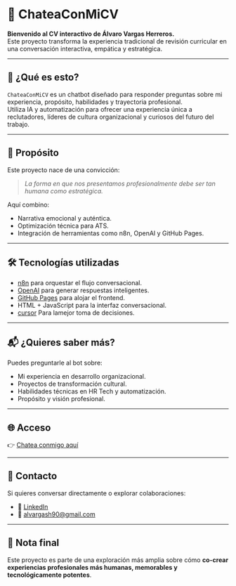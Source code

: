# 🤖 ChateaConMiCV

**Bienvenido al CV interactivo de Álvaro Vargas Herreros.**  
Este proyecto transforma la experiencia tradicional de revisión curricular en una conversación interactiva, empática y estratégica.

---

## 🚀 ¿Qué es esto?

`ChateaConMiCV` es un chatbot diseñado para responder preguntas sobre mi experiencia, propósito, habilidades y trayectoria profesional.  
Utiliza IA y automatización para ofrecer una experiencia única a reclutadores, líderes de cultura organizacional y curiosos del futuro del trabajo.

---

## 🎯 Propósito

Este proyecto nace de una convicción:  
> *La forma en que nos presentamos profesionalmente debe ser tan humana como estratégica.*

Aquí combino:
- Narrativa emocional y auténtica.
- Optimización técnica para ATS.
- Integración de herramientas como n8n, OpenAI y GitHub Pages.

---

## 🛠️ Tecnologías utilizadas

- [n8n](https://n8n.io/) para orquestar el flujo conversacional.
- [OpenAI](https://openai.com/) para generar respuestas inteligentes.
- [GitHub Pages](https://pages.github.com/) para alojar el frontend.
- HTML + JavaScript para la interfaz conversacional.
- [cursor](https://cursor.com) Para lamejor toma de decisiones.

---

## 📬 ¿Quieres saber más?

Puedes preguntarle al bot sobre:
- Mi experiencia en desarrollo organizacional.
- Proyectos de transformación cultural.
- Habilidades técnicas en HR Tech y automatización.
- Propósito y visión profesional.

---

## 🌐 Acceso

👉 [Chatea conmigo aquí](https://alvarocrult.github.io/ChateaConMiCV/)

---

## 🤝 Contacto

Si quieres conversar directamente o explorar colaboraciones:

- 💼 [LinkedIn](https://www.linkedin.com/in/alvargash90/)
- 📧 alvargash90@gmail.com

---

## 🧠 Nota final

Este proyecto es parte de una exploración más amplia sobre cómo **co-crear experiencias profesionales más humanas, memorables y tecnológicamente potentes**.
